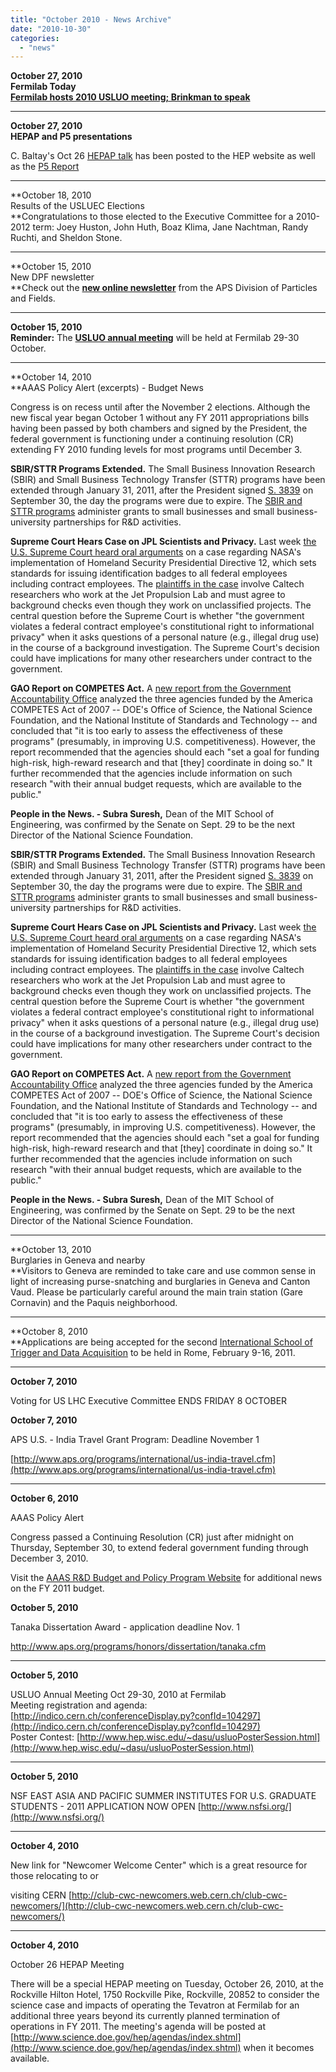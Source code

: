```yaml
---
title: "October 2010 - News Archive"
date: "2010-10-30"
categories: 
  - "news"
---
```


**October 27, 2010  
Fermilab Today  
[Fermilab hosts 2010 USLUO meeting; Brinkman to speak](http://www.fnal.gov/pub/today/archive_2010/today10-10-27.html)**

* * *

**October 27, 2010  
HEPAP and P5 presentations**

C. Baltay's Oct 26 [HEPAP talk](http://www.science.doe.gov/hep/agendas/HEPAPAgendaOct2010.shtml) has been posted to the HEP website as well as the [P5 Report](http://www.science.doe.gov/hep/panels/reports/hepap_reports.shtml)

* * *

**October 18, 2010  
Results of the USLUEC Elections  
**Congratulations to those elected to the Executive Committee for a 2010-2012 term: Joey Huston, John Huth, Boaz Klima, Jane Nachtman, Randy Ruchti, and Sheldon Stone.

* * *

**October 15, 2010  
New DPF newsletter  
**Check out the [**new online newsletter**](http://www.dpfnewsletter.org/) from the APS Division of Particles and Fields.

* * *

**October 15, 2010  
Reminder:** The [**USLUO annual meeting**](http://indico.cern.ch/conferenceDisplay.py?confId=104297) will be held at Fermilab 29-30 October.

* * *

**October 14, 2010  
**AAAS Policy Alert (excerpts) - Budget News  
  
Congress is on recess until after the November 2 elections. Although the new fiscal year began October 1 without any FY 2011 appropriations bills having been passed by both chambers and signed by the President, the federal government is functioning under a continuing resolution (CR) extending FY 2010 funding levels for most programs until December 3.

**SBIR/STTR Programs Extended.** The Small Business Innovation Research (SBIR) and Small Business Technology Transfer (STTR) programs have been extended through January 31, 2011, after the President signed [S. 3839](http://www.members-aaas.org/l.jsp?d=6196.685086.654.2a6JKES7m) on September 30, the day the programs were due to expire. The [SBIR and STTR programs](http://www.members-aaas.org/l.jsp?d=6196.685085.654.2a6JKES7m) administer grants to small businesses and small business-university partnerships for R&D activities.

**Supreme Court Hears Case on JPL Scientists and Privacy.** Last week [the U.S. Supreme Court heard oral arguments](http://www.members-aaas.org/l.jsp?d=6196.685079.654.2a6JKES7m) on a case regarding NASA's implementation of Homeland Security Presidential Directive 12, which sets standards for issuing identification badges to all federal employees including contract employees. The [plaintiffs in the case](http://www.members-aaas.org/l.jsp?d=6196.685078.654.2a6JKES7m) involve Caltech researchers who work at the Jet Propulsion Lab and must agree to background checks even though they work on unclassified projects. The central question before the Supreme Court is whether "the government violates a federal contract employee's constitutional right to informational privacy" when it asks questions of a personal nature (e.g., illegal drug use) in the course of a background investigation. The Supreme Court's decision could have implications for many other researchers under contract to the government.

**GAO Report on COMPETES Act.** A [new report from the Government Accountability Office](http://www.members-aaas.org/l.jsp?d=6196.685072.654.2a6JKES7m) analyzed the three agencies funded by the America COMPETES Act of 2007 -- DOE's Office of Science, the National Science Foundation, and the National Institute of Standards and Technology -- and concluded that "it is too early to assess the effectiveness of these programs" (presumably, in improving U.S. competitiveness). However, the report recommended that the agencies should each "set a goal for funding high-risk, high-reward research and that \[they\] coordinate in doing so." It further recommended that the agencies include information on such research "with their annual budget requests, which are available to the public."

**People in the News. - Subra Suresh,** Dean of the MIT School of Engineering, was confirmed by the Senate on Sept. 29 to be the next Director of the National Science Foundation.

**SBIR/STTR Programs Extended.** The Small Business Innovation Research (SBIR) and Small Business Technology Transfer (STTR) programs have been extended through January 31, 2011, after the President signed [S. 3839](http://www.members-aaas.org/l.jsp?d=6196.685086.654.2a6JKES7m) on September 30, the day the programs were due to expire. The [SBIR and STTR programs](http://www.members-aaas.org/l.jsp?d=6196.685085.654.2a6JKES7m) administer grants to small businesses and small business-university partnerships for R&D activities.

**Supreme Court Hears Case on JPL Scientists and Privacy.** Last week [the U.S. Supreme Court heard oral arguments](http://www.members-aaas.org/l.jsp?d=6196.685079.654.2a6JKES7m) on a case regarding NASA's implementation of Homeland Security Presidential Directive 12, which sets standards for issuing identification badges to all federal employees including contract employees. The [plaintiffs in the case](http://www.members-aaas.org/l.jsp?d=6196.685078.654.2a6JKES7m) involve Caltech researchers who work at the Jet Propulsion Lab and must agree to background checks even though they work on unclassified projects. The central question before the Supreme Court is whether "the government violates a federal contract employee's constitutional right to informational privacy" when it asks questions of a personal nature (e.g., illegal drug use) in the course of a background investigation. The Supreme Court's decision could have implications for many other researchers under contract to the government.

**GAO Report on COMPETES Act.** A [new report from the Government Accountability Office](http://www.members-aaas.org/l.jsp?d=6196.685072.654.2a6JKES7m) analyzed the three agencies funded by the America COMPETES Act of 2007 -- DOE's Office of Science, the National Science Foundation, and the National Institute of Standards and Technology -- and concluded that "it is too early to assess the effectiveness of these programs" (presumably, in improving U.S. competitiveness). However, the report recommended that the agencies should each "set a goal for funding high-risk, high-reward research and that \[they\] coordinate in doing so." It further recommended that the agencies include information on such research "with their annual budget requests, which are available to the public."

**People in the News. - Subra Suresh,** Dean of the MIT School of Engineering, was confirmed by the Senate on Sept. 29 to be the next Director of the National Science Foundation.

* * *

**October 13, 2010  
Burglaries in Geneva and nearby  
**Visitors to Geneva are reminded to take care and use common sense in light of increasing purse-snatching and burglaries in Geneva and Canton Vaud. Please be particularly careful around the main train station (Gare Cornavin) and the Paquis neighborhood.

* * *

**October 8, 2010  
**Applications are being accepted for the second [International School of Trigger and Data Acquisition](http://isotdaq.web.cern.ch/isotdaq/isotdaq/Home.html) to be held in Rome, February 9-16, 2011.

* * *

**October 7, 2010**

Voting for US LHC Executive Committee ENDS FRIDAY 8 OCTOBER

**October 7, 2010**

APS U.S. - India Travel Grant Program: Deadline November 1

[http://www.aps.org/programs/international/us-india-travel.cfm](http://www.aps.org/programs/international/us-india-travel.cfm)

* * *

**October 6, 2010**

AAAS Policy Alert

Congress passed a Continuing Resolution (CR) just after midnight on Thursday, September 30, to extend federal government funding through December 3, 2010.

Visit the [AAAS R&D Budget and Policy Program Website](http://www.members-aaas.org/l.jsp?d=6140.677327.654.1S7N7209q) for additional news on the FY 2011 budget.  
  
**October 5, 2010**

Tanaka Dissertation Award - application deadline Nov. 1

http://www.aps.org/programs/honors/dissertation/tanaka.cfm

* * *

**October 5, 2010**

USLUO Annual Meeting Oct 29-30, 2010 at Fermilab  
Meeting registration and agenda: [http://indico.cern.ch/conferenceDisplay.py?confId=104297](http://indico.cern.ch/conferenceDisplay.py?confId=104297)  
Poster Contest: [http://www.hep.wisc.edu/~dasu/usluoPosterSession.html](http://www.hep.wisc.edu/~dasu/usluoPosterSession.html)

* * *

**October 5, 2010**

NSF EAST ASIA AND PACIFIC SUMMER INSTITUTES FOR U.S. GRADUATE STUDENTS - 2011 APPLICATION NOW OPEN [http://www.nsfsi.org/](http://www.nsfsi.org/)

* * *

**October 4, 2010**

New link for "Newcomer Welcome Center" which is a great resource for those relocating to or

visiting CERN [http://club-cwc-newcomers.web.cern.ch/club-cwc-newcomers/](http://club-cwc-newcomers.web.cern.ch/club-cwc-newcomers/)

* * *

**October 4, 2010**

October 26 HEPAP Meeting

There will be a special HEPAP meeting on Tuesday, October 26, 2010, at the Rockville Hilton Hotel, 1750 Rockville Pike, Rockville, 20852 to consider the science case and impacts of operating the Tevatron at Fermilab for an additional three years beyond its currently planned termination of operations in FY 2011. The meeting's agenda will be posted at [http://www.science.doe.gov/hep/agendas/index.shtml](http://www.science.doe.gov/hep/agendas/index.shtml) when it becomes available.
